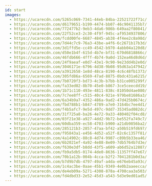 ```yaml
---
id: start
images:
  - https://ucarecdn.com/5265c069-7341-44eb-84ba-22521722f71c/
  - https://ucarecdn.com/d6179651-b199-4474-bb07-46c9041135b7/
  - https://ucarecdn.com/772477b2-9eb3-4da6-986b-649aa2f80841/
  - https://ucarecdn.com/22f52ce3-2c30-4f9f-945c-af9534937806/
  - https://ucarecdn.com/fcdd00fe-6687-4845-ab38-4f4ee2c8a98d/
  - https://ucarecdn.com/7d44c7c9-76a3-43be-a4f6-6c2671b17b3d/
  - https://ucarecdn.com/3d1ffd5e-cc49-4542-b970-4abb04a120d8/
  - https://ucarecdn.com/d50e1b4f-615d-4b7e-bf31-670d6818866c/
  - https://ucarecdn.com/46fdb666-4fff-4b74-9a0d-152ea46d8d6d/
  - https://ucarecdn.com/24f9aeaf-e0d7-43e1-9c90-9e23dd4b2e0d/
  - https://ucarecdn.com/3046171e-6796-4d38-9b08-95d63a147942/
  - https://ucarecdn.com/a3912658-1e8d-48ca-8190-4c6c48fb1373/
  - https://ucarecdn.com/305fd86a-6569-47ad-8875-0bdc431a6215/
  - https://ucarecdn.com/7b0720f3-bd73-4c3b-b7bb-b31ce005299f/
  - https://ucarecdn.com/fa33ed02-8b70-45e0-b867-3ce5ceecdd19/
  - https://ucarecdn.com/1b71c110-493e-4811-838c-81050d4ae080/
  - https://ucarecdn.com/7c7ee8ff-c515-40c4-921e-979be81686a3/
  - https://ucarecdn.com/6a34b9a7-4352-486a-9ad2-47d425b0674c/
  - https://ucarecdn.com/fbd788b1-b847-4789-a7e0-3164bc7ee4d1/
  - https://ucarecdn.com/f4b5afc7-9e5d-497c-9dd7-35345ad082dc/
  - https://ucarecdn.com/31f725a8-ba26-4e72-9a33-480402f04cd8/
  - https://ucarecdn.com/03f21e38-a927-4dd2-9b72-be552fa749c7/
  - https://ucarecdn.com/60dba359-ec58-4703-b900-a21db9856ba2/
  - https://ucarecdn.com/285121b3-2857-47aa-bf42-a50b519fd697/
  - https://ucarecdn.com/f95843a1-e456-4d52-a52f-82c6c1357f81/
  - https://ucarecdn.com/4a14902c-88c8-4d74-9987-c89b5b33ea46/
  - https://ucarecdn.com/6b2021ef-4a92-4e88-8e09-7db5764b7d3e/
  - https://ucarecdn.com/f630e3df-b8dd-43f5-a609-ab6d52a12887/
  - https://ucarecdn.com/fb9a5db5-0174-4de0-8636-11357ff47e67/
  - https://ucarecdn.com/70b1a12b-004b-4cca-b2f2-7041281b0d3a/
  - https://ucarecdn.com/b7d9b7db-4797-49af-a4da-e676eb45a93c/
  - https://ucarecdn.com/1c4ac3be-0aae-45b1-9349-4e0b2aaeecca/
  - https://ucarecdn.com/de4eb09a-5271-4308-878a-4708caa3a503/
  - https://ucarecdn.com/fd4dbd33-2e52-45d3-a543-5d3e9ed01ad5/
---
```

